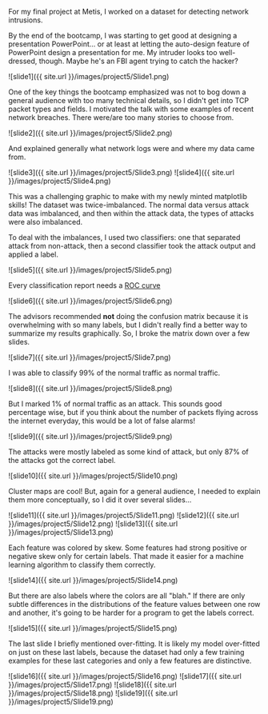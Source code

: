 For my final project at Metis, I worked on a dataset for
detecting network intrusions.

By the end of the bootcamp, I was starting to get good at 
designing a presentation PowerPoint... or at least at letting the 
auto-design feature of PowerPoint design a presentation for me. My intruder looks 
too well-dressed, though. Maybe he's an FBI agent trying to catch the 
hacker?  

![slide1]({{ site.url }}/images/project5/Slide1.png)

One of the key things the bootcamp emphasized was  not to bog down 
a general
audience with too many technical details, so I didn't get into
TCP packet types and fields.  I motivated the talk
with some examples of recent network breaches. There were/are 
too many stories to choose from. 

![slide2]({{ site.url }}/images/project5/Slide2.png)

And explained generally what network logs were and where my data 
came from.

![slide3]({{ site.url }}/images/project5/Slide3.png)
![slide4]({{ site.url }}/images/project5/Slide4.png)

This was a challenging graphic to make with my 
newly minted matplotlib skills! The dataset was twice-imbalanced.
The normal data versus attack data was imbalanced, and then
within the attack data, the types of attacks were also imbalanced.

To deal with the imbalances, I used two classifiers: one that
separated attack from non-attack, then a second classifier took 
the attack output and applied a label.

![slide5]({{ site.url }}/images/project5/Slide5.png)

Every classification report needs a [ROC curve](https://scikit-learn.org/stable/modules/generated/sklearn.metrics.roc_curve.html)

![slide6]({{ site.url }}/images/project5/Slide6.png)

The advisors recommended **not** doing the confusion matrix
because it is overwhelming with so many labels, but I didn't
really find a better way to summarize my results graphically.
So, I broke the matrix down over a few slides. 

![slide7]({{ site.url }}/images/project5/Slide7.png)

I was able to classify 99% of the normal traffic as normal traffic.

![slide8]({{ site.url }}/images/project5/Slide8.png)

But I marked 1% of normal traffic as an attack. This sounds good 
percentage wise, but if you think about the number of packets
flying across the internet everyday, this would be a lot of false alarms!

![slide9]({{ site.url }}/images/project5/Slide9.png)

The attacks were mostly labeled as some kind of attack, but 
only 87% of the attacks got the correct label. 

![slide10]({{ site.url }}/images/project5/Slide10.png)

Cluster maps are cool! But, again for a general audience, I needed
to explain them more conceptually, so I did it over several slides...

![slide11]({{ site.url }}/images/project5/Slide11.png)
![slide12]({{ site.url }}/images/project5/Slide12.png)
![slide13]({{ site.url }}/images/project5/Slide13.png)

Each feature was colored by skew. Some features had strong positive
or negative skew only for certain labels. That made it easier 
for a machine learning algorithm to classify them correctly.

![slide14]({{ site.url }}/images/project5/Slide14.png)

But there are also labels where the colors are all "blah." 
If there are only subtle differences in 
the distributions of the feature values between one row and
another, it's going to be harder for a program to get the labels correct. 

![slide15]({{ site.url }}/images/project5/Slide15.png)

The last slide I briefly mentioned over-fitting. It is likely
my model over-fitted on just on these 
last labels, because the dataset had only a few training examples
for these last categories and only a few features are distinctive.

![slide16]({{ site.url }}/images/project5/Slide16.png)
![slide17]({{ site.url }}/images/project5/Slide17.png)
![slide18]({{ site.url }}/images/project5/Slide18.png)
![slide19]({{ site.url }}/images/project5/Slide19.png)
